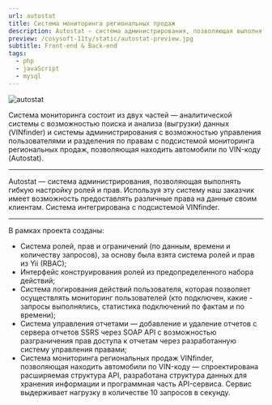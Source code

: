 ```yaml
---
url: autostat
title: Система мониторинга региональных продаж
description: Autostat — система администрирования, позволяющая выполнять гибкую настройку ролей и прав. Используя эту систему наш заказчик имеет возможность предоставлять различные права на данные своим клиентам. Система интегрирована с подсистемой VINfinder.
preview: /cosysoft-11ty/static/autostat-preview.jpg
subtitle: Front-end & Back-end
tags:
  - php
  - javaScript
  - mysql
---
```


<img src="/cosysoft-11ty/static/autostat.jpg" alt="autostat" style="max-width: 100%;"/>

<span class="marked__text">Система мониторинга</span> состоит из двух частей — аналитической системы с возможностью поиска и анализа (выгрузки) данных (VINfinder) и системы администрирования с возможностью управления пользователями и разделения по правам с подсистемой мониторинга региональных продаж, позволяющая находить автомобили по VIN-коду (Autostat).

***

Autostat — система администрирования, позволяющая выполнять гибкую настройку ролей и прав. Используя эту систему наш заказчик имеет возможность предоставлять различные права на данные своим клиентам. Система интегрирована с подсистемой VINfinder.

***

В рамках проекта созданы:

* Система ролей, прав и ограничений (по данным, времени и количеству запросов), за основу была взята система ролей и прав из Yii (RBAC);
* Интерфейс конструирования ролей из предопределенного набора действий;
* Система логирования действий пользователя, которая позволяет осуществлять мониторинг пользователей (кто подключен, какие - запросы выполнялись, статистика подключений по фактам и по времени);
* Система управления отчетами — добавление и удаление отчетов с сервера отчетов SSRS через SOAP API с возможностью разграничения прав доступа к отчетам через разработанную систему управления правами;
* Система мониторинга региональных продаж VINfinder, позволяющая находить автомобили по VIN-коду — спроектирована расширяемая структура API, разработана структура данных для хранения информации и программная часть API-сервиса. Сервис выдерживает нагрузку в количестве 10 запросов в секунду.